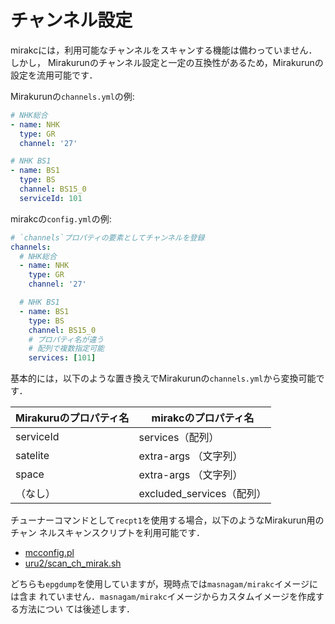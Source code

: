 # チャンネル設定

mirakcには，利用可能なチャンネルをスキャンする機能は備わっていません．しかし，
Mirakurunのチャンネル設定と一定の互換性があるため，Mirakurunの設定を流用可能です．

Mirakurunの`channels.yml`の例:

```yaml
# NHK総合
- name: NHK
  type: GR
  channel: '27'

# NHK BS1
- name: BS1
  type: BS
  channel: BS15_0
  serviceId: 101
```

mirakcの`config.yml`の例:

```yaml
# `channels`プロパティの要素としてチャンネルを登録
channels:
  # NHK総合
  - name: NHK
    type: GR
    channel: '27'

  # NHK BS1
  - name: BS1
    type: BS
    channel: BS15_0
    # プロパティ名が違う
    # 配列で複数指定可能
    services: [101]
```

基本的には，以下のような置き換えでMirakurunの`channels.yml`から変換可能です．

| Mirakuruのプロパティ名 | mirakcのプロパティ名       |
|---------------------|--------------------------|
| serviceId           | services（配列）          |
| satelite            | extra-args （文字列）     |
| space               | extra-args （文字列）     |
| （なし）              | excluded_services（配列） |

チューナーコマンドとして`recpt1`を使用する場合，以下のようなMirakurun用のチャン
ネルスキャンスクリプトを利用可能です．

* [mcconfig.pl](https://www.jifu-labo.net/2019/02/mirakurn_channels_config/)
* [uru2/scan_ch_mirak.sh](https://gist.github.com/uru2/479b7da80063e39d1ca2cf467e40e290)

どちらも`epgdump`を使用していますが，現時点では`masnagam/mirakc`イメージには含ま
れていません．`masnagam/mirakc`イメージからカスタムイメージを作成する方法につい
ては後述します．

